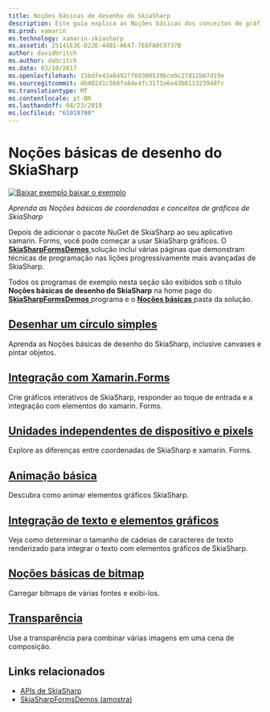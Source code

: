 ```yaml
---
title: Noções básicas de desenho do SkiaSharp
description: Este guia explica as Noções básicas dos conceitos de gráficos de SkiaSharp e coordenadas em aplicativos xamarin. Forms.
ms.prod: xamarin
ms.technology: xamarin-skiasharp
ms.assetid: 25141E3E-D22E-44B1-A647-7E6FA0C9737B
author: davidbritch
ms.author: dabritch
ms.date: 03/10/2017
ms.openlocfilehash: 15bdfe43a84927f60300539bce9c27d12b87d19e
ms.sourcegitcommit: 4b402d1c508fa84e4fc3171a6e43b811323948fc
ms.translationtype: MT
ms.contentlocale: pt-BR
ms.lasthandoff: 04/23/2019
ms.locfileid: "61019780"
---
```

# <a name="skiasharp-drawing-basics"></a>Noções básicas de desenho do SkiaSharp

[![Baixar exemplo](~/media/shared/download.png) baixar o exemplo](https://developer.xamarin.com/samples/xamarin-forms/SkiaSharpForms/Demos/)

_Aprenda as Noções básicas de coordenadas e conceitos de gráficos de SkiaSharp_

Depois de adicionar o pacote NuGet de SkiaSharp ao seu aplicativo xamarin. Forms, você pode começar a usar SkiaSharp gráficos. O [ **SkiaSharpFormsDemos** ](https://developer.xamarin.com/samples/xamarin-forms/SkiaSharpForms/Demos/) solução inclui várias páginas que demonstram técnicas de programação nas lições progressivamente mais avançadas de SkiaSharp.

Todos os programas de exemplo nesta seção são exibidos sob o título **Noções básicas de desenho do SkiaSharp** na home page do [ **SkiaSharpFormsDemos** ](https://developer.xamarin.com/samples/xamarin-forms/SkiaSharpForms/Demos/) programa e o [ **Noções básicas** ](https://github.com/xamarin/xamarin-forms-samples/tree/master/SkiaSharpForms/Demos/Demos/SkiaSharpFormsDemos/Basics) pasta da solução.

## <a name="drawing-a-simple-circlecirclemd"></a>[Desenhar um círculo simples](circle.md)

Aprenda as Noções básicas de desenho do SkiaSharp, inclusive canvases e pintar objetos.

## <a name="integrating-with-xamarinformsintegrationmd"></a>[Integração com Xamarin.Forms](integration.md)

Crie gráficos interativos de SkiaSharp, responder ao toque de entrada e a integração com elementos do xamarin. Forms.

## <a name="pixels-and-device-independent-unitspixelsmd"></a>[Unidades independentes de dispositivo e pixels](pixels.md)

Explore as diferenças entre coordenadas de SkiaSharp e xamarin. Forms.

## <a name="basic-animationanimationmd"></a>[Animação básica](animation.md)

Descubra como animar elementos gráficos SkiaSharp.

## <a name="integrating-text-and-graphicstextmd"></a>[Integração de texto e elementos gráficos](text.md)

Veja como determinar o tamanho de cadeias de caracteres de texto renderizado para integrar o texto com elementos gráficos de SkiaSharp.

## <a name="bitmap-basicsbitmapsmd"></a>[Noções básicas de bitmap](bitmaps.md)

Carregar bitmaps de várias fontes e exibi-los.

## <a name="transparencytransparencymd"></a>[Transparência](transparency.md)

Use a transparência para combinar várias imagens em uma cena de composição.

## <a name="related-links"></a>Links relacionados

- [APIs de SkiaSharp](https://docs.microsoft.com/dotnet/api/skiasharp)
- [SkiaSharpFormsDemos (amostra)](https://developer.xamarin.com/samples/xamarin-forms/SkiaSharpForms/Demos/)
